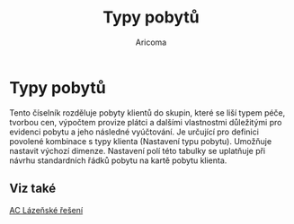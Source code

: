 ﻿---
    title: "Typy pobytů"
    author: Aricoma
    ms.date: 04/30/2018
    ms.topic: article
    ms.prod: dynamics-nav-2017
    ms.contentlocale: cs-cz
    ms.lasthandoff: 04/30/2018
---

# Typy pobytů

Tento číselník rozděluje pobyty klientů do skupin, které se liší typem péče, tvorbou cen,  výpočtem provize plátci a dalšími vlastnostmi důležitými pro evidenci pobytu a jeho následné vyúčtování. 
Je určující pro definici povolené kombinace s typy klienta (Nastavení typu pobytu). Umožňuje nastavit výchozí dimenze.
Nastavení polí této tabulky se uplatňuje při návrhu standardních řádků pobytu na kartě pobytu klienta. 



## <a name="see-also"></a>Viz také
[AC Lázeňské řešení](spa-solution.md)